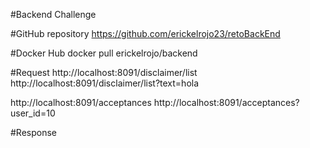 #Backend Challenge

#GitHub repository
https://github.com/erickelrojo23/retoBackEnd


#Docker Hub
docker pull erickelrojo/backend


#Request
http://localhost:8091/disclaimer/list
http://localhost:8091/disclaimer/list?text=hola

http://localhost:8091/acceptances
http://localhost:8091/acceptances?user_id=10


#Response


